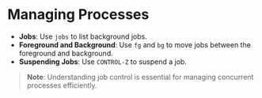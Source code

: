 
# Managing Processes

- **Jobs**: Use `jobs` to list background jobs.
- **Foreground and Background**: Use `fg` and `bg` to move jobs between the foreground and background.
- **Suspending Jobs**: Use `CONTROL-Z` to suspend a job.
  
> **Note**: Understanding job control is essential for managing concurrent processes efficiently.


